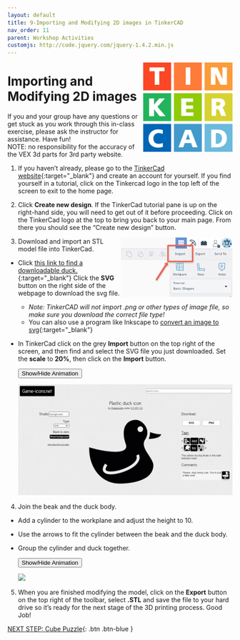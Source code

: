 ```yaml
---
layout: default
title: 9-Importing and Modifying 2D images in TinkerCAD
nav_order: 11
parent: Workshop Activities
customjs: http://code.jquery.com/jquery-1.4.2.min.js
---
```

<img src="images/tinkercad-import-01.png" style="float:right;width:200px" alt="TinkerCad logo">

# Importing and Modifying 2D images

If you and your group have any questions or get stuck as you work through this in-class exercise, please ask the instructor for assistance.  Have fun!<br>
NOTE: no responsibility for the accuracy of the VEX 3d parts for 3rd party website.

1. If you haven’t already, please go to the [TinkerCad website](http://tinkercad.com){:target="_blank"} and create an account for yourself.  If you find yourself in a tutorial, click on the Tinkercad logo in the top left of the screen to exit to the home page.

2. Click **Create new design**. If the TinkerCad tutorial pane is up on the right-hand side, you will need to get out of it before proceeding. Click on the TinkerCad logo at the top to bring you back to your main page. From there you should see the “Create new design” button. 

    <img src="images/tinkercad-import-02.png" style="float:right;width:250px" alt="Importing menu">

3. Download and import an STL model file into TinkerCad. 
- Click [this link to find a downloadable duck.](https://game-icons.net/1x1/delapouite/plastic-duck.html){:target="_blank"} Click the **SVG** button on the right side of the webpage to download the svg file. 
    -  _Note: TinkerCAD will not import .png or other types of image file, so make sure you download the correct file type!_ 
    -   You can also use a program like Inkscape to [convert an image to svg](https://docs.google.com/document/d/1HN7EW7bgU1e_EtFqS2a65FwQNgY3sPT73x4TOv8An0E/edit){:target="_blank"}
- In TinkerCad click on the grey **Import** button on the top right of the screen, and then find and select the SVG file you just downloaded. Set the **scale** to **20%**, then click on the **Import** button.

    <button onclick="toggle('gif1')">Show/Hide Animation</button>
    <div id="gif1">
    <img src="images/act-9/tinkercad-9a.gif">
    </div>

4. Join the beak and the duck body. 
-   Add a cylinder to the workplane and adjust the height to 10.  
-   Use the arrows to fit the cylinder between the beak and the duck body. 
-   Group the cylinder and duck together. 

    <button onclick="toggle('gif2')">Show/Hide Animation</button>
    <div id="gif2">
    <img src="images/act-9/tinkercad-9b.gif">
    </div>

5. When you are finished modifying the model, click on the **Export** button on the top right of the toolbar, select **.STL** and save the file to your hard drive so it’s ready for the next stage of the 3D printing process.
Good Job!

<script>  

    function toggle(input) {
        var x = document.getElementById(input);
        if (x.style.display === "none") {
            x.style.display = "block";
        } else {
            x.style.display = "none";
        }
    }
</script>

[NEXT STEP: Cube Puzzle](10-cube-puzzle.html){: .btn .btn-blue }
